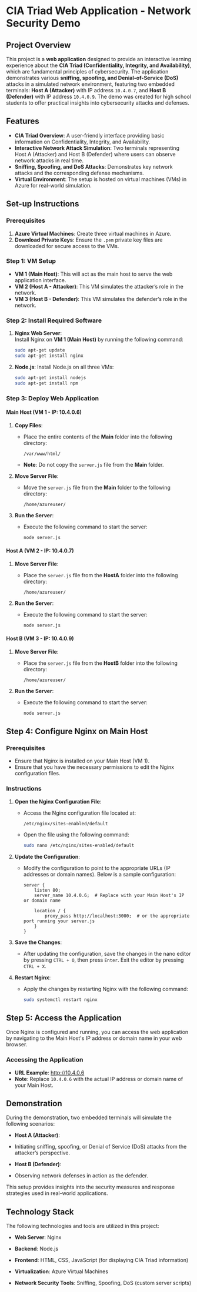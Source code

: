 # CIA Triad Web Application - Network Security Demo

## Project Overview
This project is a **web application** designed to provide an interactive learning experience about the **CIA Triad (Confidentiality, Integrity, and Availability)**, which are fundamental principles of cybersecurity. The application demonstrates various **sniffing, spoofing, and Denial-of-Service (DoS)** attacks in a simulated network environment, featuring two embedded terminals: **Host A (Attacker)** with IP address `10.4.0.7`, and **Host B (Defender)** with IP address `10.4.0.9`. The demo was created for high school students to offer practical insights into cybersecurity attacks and defenses.

## Features
- **CIA Triad Overview**: A user-friendly interface providing basic information on Confidentiality, Integrity, and Availability.
- **Interactive Network Attack Simulation**: Two terminals representing Host A (Attacker) and Host B (Defender) where users can observe network attacks in real time.
- **Sniffing, Spoofing, and DoS Attacks**: Demonstrates key network attacks and the corresponding defense mechanisms.
- **Virtual Environment**: The setup is hosted on virtual machines (VMs) in Azure for real-world simulation.

## Set-up Instructions

### Prerequisites
1. **Azure Virtual Machines**: Create three virtual machines in Azure.
2. **Download Private Keys**: Ensure the `.pem` private key files are downloaded for secure access to the VMs.

### Step 1: VM Setup
- **VM 1 (Main Host)**: This will act as the main host to serve the web application interface.
- **VM 2 (Host A - Attacker)**: This VM simulates the attacker’s role in the network.
- **VM 3 (Host B - Defender)**: This VM simulates the defender’s role in the network.

### Step 2: Install Required Software
1. **Nginx Web Server**:  
   Install Nginx on **VM 1 (Main Host)** by running the following command:
   ```bash
   sudo apt-get update
   sudo apt-get install nginx
2. **Node.js**:
   Install Node.js on all three VMs:
   ```bash
   sudo apt-get install nodejs
   sudo apt-get install npm
### Step 3: Deploy Web Application

#### Main Host (VM 1 - IP: 10.4.0.6)

1. **Copy Files**:
   - Place the entire contents of the **Main** folder into the following directory:
     ```
     /var/www/html/
     ```
   - **Note**: Do not copy the `server.js` file from the **Main** folder.

2. **Move Server File**:
   - Move the `server.js` file from the **Main** folder to the following directory:
     ```
     /home/azureuser/
     ```

3. **Run the Server**:
   - Execute the following command to start the server:
     ```bash
     node server.js
     ```
#### Host A (VM 2 - IP: 10.4.0.7)

1. **Move Server File**:
   - Place the `server.js` file from the **HostA** folder into the following directory:
     ```
     /home/azureuser/
     ```

2. **Run the Server**:
   - Execute the following command to start the server:
     ```bash
     node server.js
     ```

#### Host B (VM 3 - IP: 10.4.0.9)

1. **Move Server File**:
   - Place the `server.js` file from the **HostB** folder into the following directory:
     ```
     /home/azureuser/
     ```

2. **Run the Server**:
   - Execute the following command to start the server:
     ```bash
     node server.js
     ```
## Step 4: Configure Nginx on Main Host

### Prerequisites

- Ensure that Nginx is installed on your Main Host (VM 1).
- Ensure that you have the necessary permissions to edit the Nginx configuration files.

### Instructions

1. **Open the Nginx Configuration File**:
   - Access the Nginx configuration file located at:
     ```
     /etc/nginx/sites-enabled/default
     ```
   - Open the file using the following command:
     ```bash
     sudo nano /etc/nginx/sites-enabled/default
     ```

2. **Update the Configuration**:
   - Modify the configuration to point to the appropriate URLs (IP addresses or domain names). Below is a sample configuration:
     ```nginx
     server {
         listen 80;
         server_name 10.4.0.6;  # Replace with your Main Host's IP or domain name

         location / {
             proxy_pass http://localhost:3000;  # or the appropriate port running your server.js
         }
     }
     ```

3. **Save the Changes**:
   - After updating the configuration, save the changes in the nano editor by pressing `CTRL + O`, then press `Enter`. Exit the editor by pressing `CTRL + X`.

4. **Restart Nginx**:
   - Apply the changes by restarting Nginx with the following command:
     ```bash
     sudo systemctl restart nginx
     ```
## Step 5: Access the Application

Once Nginx is configured and running, you can access the web application by navigating to the Main Host's IP address or domain name in your web browser.

### Accessing the Application

- **URL Example**: http://10.4.0.6
- **Note**: Replace `10.4.0.6` with the actual IP address or domain name of your Main Host.

## Demonstration

During the demonstration, two embedded terminals will simulate the following scenarios:

- **Host A (Attacker)**:
- Initiating sniffing, spoofing, or Denial of Service (DoS) attacks from the attacker’s perspective.

- **Host B (Defender)**:
- Observing network defenses in action as the defender.

This setup provides insights into the security measures and response strategies used in real-world applications.

## Technology Stack

The following technologies and tools are utilized in this project:

- **Web Server**: Nginx

- **Backend**: Node.js

- **Frontend**: HTML, CSS, JavaScript (for displaying CIA Triad information)

- **Virtualization**: Azure Virtual Machines

- **Network Security Tools**: Sniffing, Spoofing, DoS (custom server scripts)

